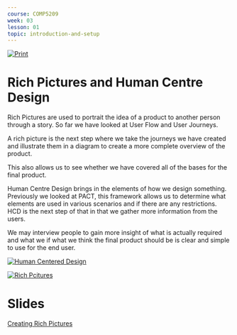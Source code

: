 ```yaml
---
course: COMP5209
week: 03
lesson: 01
topic: introduction-and-setup
---
```


[![Print](https://img.shields.io/badge/DOWNLOAD_PDF-CLICK_HERE-green.svg)](https://github.com/ToiOhomaiBCS/COMP5209-Course-Material/raw/master/week03/session01/readme.pdf)

# Rich Pictures and Human Centre Design

Rich Pictures are used to portrait the idea of a product to another person through a story. So far we have looked at User Flow and User Journeys.

A rich picture is the next step where we take the journeys we have created and illustrate them in a diagram to create a more complete overview of the product.

This also allows us to see whether we have covered all of the bases for the final product.

Human Centre Design brings in the elements of how we design something. Previously we looked at PACT, this framework allows us to determine what elements are used in various scenarios and if there are any restrictions. HCD is the next step of that in that we gather more information from the users.

We may interview people to gain more insight of what is actually required and what we if what we think the final product should be is clear and simple to use for the end user.

[![Human Centered Design](http://i3.ytimg.com/vi/yY96hTb8WgI/hqdefault.jpg)](https://www.youtube.com/embed/yY96hTb8WgI)

[![Rich Pcitures](http://i3.ytimg.com/vi/eiCL29e_szA/hqdefault.jpg)](https://www.youtube.com/embed/eiCL29e_szA)

# Slides

[Creating Rich Pictures](https://docs.google.com/presentation/d/e/2PACX-1vQR6ixYhfXyFW4pKzW_NlrdcqIRdZMgjY3MxlttNQviCduZmdykarK-8XA6gl2uhCyw9lyNF9fHR8yA/embed?start=false)

